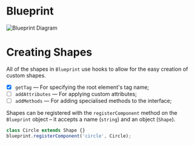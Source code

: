 # Blueprint

![Blueprint Diagram](http://i.imgur.com/Kc1iqli.png)

# Creating Shapes

All of the shapes in `Blueprint` use hooks to allow for the easy creation of custom shapes.

- [x] `getTag` &mdash; For specifying the root element's tag name;
- [ ] `addAttributes` &mdash; For applying custom attributes;
- [ ] `addMethods` &mdash; For adding specialised methods to the interface;

Shapes can be registered with the `registerComponent` method on the `Blueprint` object &ndash; it accepts a name (`string`) and an object (`Shape`).

```javascript
class Circle extends Shape {}
blueprint.registerComponent('circle', Circle);
```
